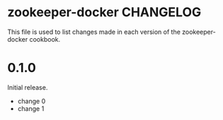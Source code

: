 # zookeeper-docker CHANGELOG

This file is used to list changes made in each version of the zookeeper-docker cookbook.

# 0.1.0

Initial release.

- change 0
- change 1

